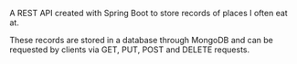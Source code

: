 A REST API created with Spring Boot to store records of places I often eat at. 

These records are stored in a database through MongoDB and can be requested by clients via GET, PUT, POST and DELETE requests. 